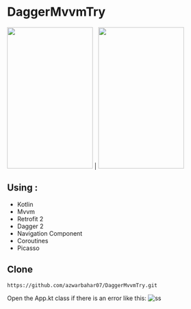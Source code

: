 # DaggerMvvmTry

<img src="https://github.com/azwarbahar07/DaggerMvvmTry/blob/master/Screanshoot/Screenshot_2020_1029_194019.jpg" height="330" width="200"> | <img src="https://github.com/azwarbahar07/DaggerMvvmTry/blob/master/Screanshoot/Screenshot_2020_1029_194040.jpg" height="330" width="200">


## Using : 

- Kotlin
- Mvvm
- Retrofit 2
- Dagger 2
- Navigation Component
- Coroutines
- Picasso

## Clone

```bash
https://github.com/azwarbahar07/DaggerMvvmTry.git
```


Open the App.kt class
if there is an error like this:
![ss](https://github.com/azwarbahar07/DaggerMvvmTry/blob/master/Screanshoot/dagger.PNG)


